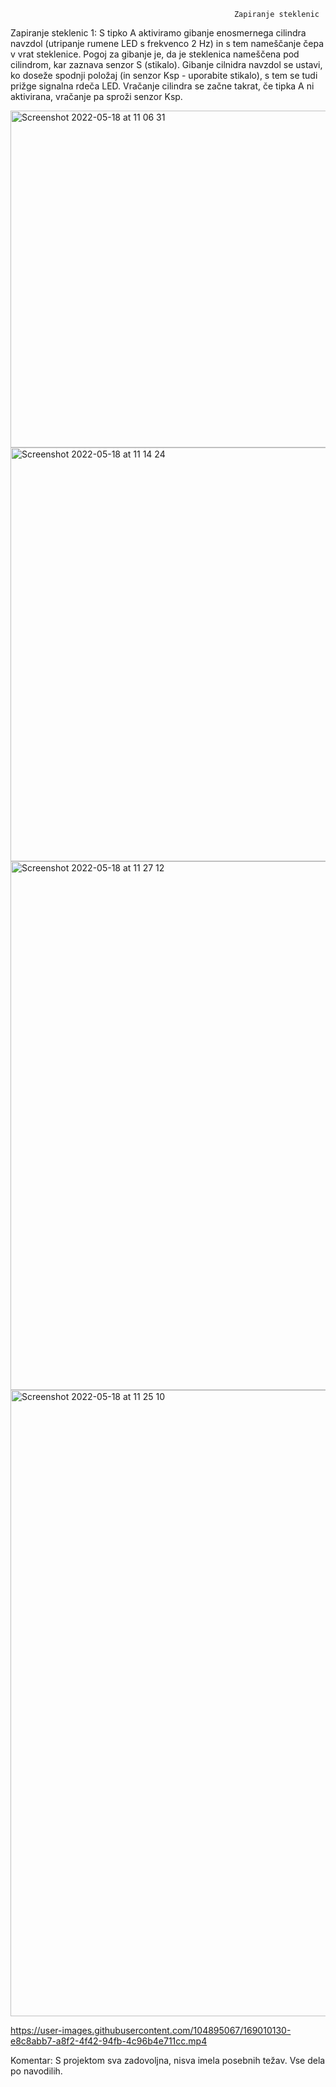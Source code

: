                                                       Zapiranje steklenic

Zapiranje steklenic 1: S tipko A aktiviramo gibanje enosmernega cilindra navzdol (utripanje rumene LED s frekvenco 2 Hz) in s tem nameščanje čepa v vrat steklenice. Pogoj za gibanje je, da je steklenica nameščena pod cilindrom, kar zaznava senzor S (stikalo). Gibanje cilnidra navzdol se ustavi, ko doseže spodnji položaj (in senzor Ksp - uporabite stikalo), s tem se tudi prižge signalna rdeča LED. Vračanje cilindra se začne takrat, če tipka A ni aktivirana, vračanje pa sproži senzor Ksp.

<img width="539" alt="Screenshot 2022-05-18 at 11 06 31" src="https://user-images.githubusercontent.com/104895067/169002279-7d50d40e-a435-413b-900f-458cdcc0a176.png">

<img width="662" alt="Screenshot 2022-05-18 at 11 14 24" src="https://user-images.githubusercontent.com/104895067/169003886-da92284c-4924-4898-8227-0a5fc71a1fb1.png">
<img width="846" alt="Screenshot 2022-05-18 at 11 27 12" src="https://user-images.githubusercontent.com/104895067/169006609-fea7501b-d4d9-4d76-ac95-9145866271cb.png">
<img width="1002" alt="Screenshot 2022-05-18 at 11 25 10" src="https://user-images.githubusercontent.com/104895067/169006645-261167c1-88f4-49e4-a414-d7d8d197835f.png">




https://user-images.githubusercontent.com/104895067/169010130-e8c8abb7-a8f2-4f42-94fb-4c96b4e711cc.mp4

Komentar: S projektom sva zadovoljna, nisva imela posebnih težav. Vse dela po navodilih.
